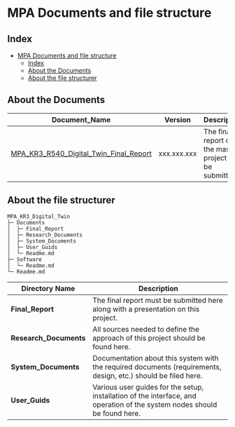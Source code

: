 # MPA Documents and file structure


## Index
- [MPA Documents and file structure](#mpa-documents-and-file-structure)
  - [Index](#index)
  - [About the Documents](#about-the-documents)
  - [About the file structurer](#about-the-file-structurer)


## About the Documents

|Document_Name | Version | Description |
|--------------|---------|-----------|
|[MPA_KR3_R540_Digital_Twin_Final_Report](/Documents/Final_Report/MPA_KR3_Digital_Twin_Final_Report.docx)| xxx.xxx.xxx|The final report of the master project to be submitted|


## About the file structurer

```(Bash)
MPA_KR3_Digital_Twin      
├─ Documents              
│  ├─ Final_Report        
│  ├─ Research_Documents  
│  ├─ System_Documents    
│  ├─ User_Guids          
│  └─ Readme.md           
├─ Software               
│  └─ Readme.md           
└─ Readme.md
```

| Directory Name        | Description|
|-----------------------|------------|
| **Final_Report**      | The final report must be submitted here along with a presentation on this project.|
| **Research_Documents**| All sources needed to define the approach of this project should be found here.|
| **System_Documents**  | Documentation about this system with the required documents (requirements, design, etc.) should be filed here.|
| **User_Guids**        | Various user guides for the setup, installation of the interface, and operation of the system nodes should be found here. |



